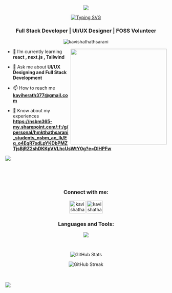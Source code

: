 <p align="center">
    <img   src="https://github.com/kavishathathsarani/kavisha/blob/main/kavisha.png">
</p>
<p align="center">
 <a href="https://git.io/typing-svg"><img src="https://readme-typing-svg.demolab.com?font=Fira+Code&size=30&pause=1000&center=true&vCenter=true&random=false&width=800&lines=Hi%F0%9F%91%8B+I+am+Kavisha+Thathsarani+Herath" alt="Typing SVG" /></a>
</p>
<h3 align="center">Full Stack Developer | UI/UX Designer | FOSS Volunteer</h3>

<p align="center"> <img src="https://komarev.com/ghpvc/?username=kavishathathsarani&label=Profile%20views&color=0e75b6&style=flat" alt="kavishathathsarani" /> </p>

<img src ="https://img.freepik.com/premium-vector/girl-coding-designing-with-pc-illustration_418302-2383.jpg?w=360" align="right" width="300" height="300" />

- 🌱 I’m currently learning **react , next.js , Tailwind**

- 💬 Ask me about **UI/UX Designing and Full Stack Development**

- 📫 How to reach me **kaviherath377@gmail.com**

- 📄 Know about my experiences **https://nsbm365-my.sharepoint.com/:f:/g/personal/hmkthathsarani_students_nsbm_ac_lk/Eq_o4EqR7xdLpYKDbPMZTjsBjRZ2shDKKpVVLhcUsWtY0g?e=DIHPFw**

<img  align="center"  src="![image](https://github.com/kavishathathsarani/kavishathathsarani/assets/135618896/3d457baa-0105-45d2-9624-ad574280e338)"/>


<br><br><br>

<h3 align="center">Connect with me:</h3>
<p align="center">
<a href="https://lk.linkedin.com/in/kavishathathsarn" target="blank"><img align="center" src="https://github.com/Scar1109/skill-icons/blob/main/icons/LinkedIn.svg" alt="kavishathathsarani" height="40" width="50" /></a>
  <a href="https://kaggle.com/kavishathathsarani" target="blank"><img align="center" src="https://raw.githubusercontent.com/rahuldkjain/github-profile-readme-generator/master/src/images/icons/Social/kaggle.svg" alt="kavishathathsarani" height="40" width="50" /></a>
</p>

<h3 align="center">Languages and Tools:</h3>
<p align="center">
  <a href="https://skillicons.dev">
<img src="https://skillicons.dev/icons?i=html,css,js,java,react,nodejs,php,py,dart,flutter,c,cs,dotnet,azure,git,github,tailwind,bootstrap,mysql,firebase,idea,eclipse,androidstudio,vscode,visualstudio,figma&theme=dark&perline=13"/>
 </a>
</p>
<br>

<p align="center">
  <img src="https://github-readme-stats.vercel.app/api?username=kavishathathsarani&show_icons=true&title_color=7A7ADB&icon_color=2234AE&text_color=D3D3D3&bg_color=0,000000,130F40&locale=en" alt="GitHub Stats" />
</p>

<p align="center">
       <img src="https://github-readme-streak-stats.herokuapp.com/?user=kavishathathsarani&background=000000&stroke=130F40&ring=2234AE&fire=D3D3D3&currStreakNum=D3D3D3&sideNums=D3D3D3&currStreakLabel=D3D3D3&sideLabels=D3D3D3&dates=D3D3D3" alt="GitHub Streak" />


<br><br>  <img src="https://private-user-images.githubusercontent.com/107881423/352668016-e6052b69-58aa-4e8a-aeed-8fdeb73cda07.png?jwt=eyJhbGciOiJIUzI1NiIsInR5cCI6IkpXVCJ9.eyJpc3MiOiJnaXRodWIuY29tIiwiYXVkIjoicmF3LmdpdGh1YnVzZXJjb250ZW50LmNvbSIsImtleSI6ImtleTUiLCJleHAiOjE3MjI3NTMxNjcsIm5iZiI6MTcyMjc1Mjg2NywicGF0aCI6Ii8xMDc4ODE0MjMvMzUyNjY4MDE2LWU2MDUyYjY5LTU4YWEtNGU4YS1hZWVkLThmZGViNzNjZGEwNy5wbmc_WC1BbXotQWxnb3JpdGhtPUFXUzQtSE1BQy1TSEEyNTYmWC1BbXotQ3JlZGVudGlhbD1BS0lBVkNPRFlMU0E1M1BRSzRaQSUyRjIwMjQwODA0JTJGdXMtZWFzdC0xJTJGczMlMkZhd3M0X3JlcXVlc3QmWC1BbXotRGF0ZT0yMDI0MDgwNFQwNjI3NDdaJlgtQW16LUV4cGlyZXM9MzAwJlgtQW16LVNpZ25hdHVyZT03MGNiZjYwOGQ5MWJjOGNmNjM1OTY3NGY0YTI0ZDJmY2Y3NmFiYTY2MWEzNTViY2VhNTdmOWY5ODI0ZWY1NTVjJlgtQW16LVNpZ25lZEhlYWRlcnM9aG9zdCZhY3Rvcl9pZD0wJmtleV9pZD0wJnJlcG9faWQ9MCJ9.vS5Aq-MqYc85TXp71XcVO2IMkNzOqXfGxvi-H95IlLU">
</p>
